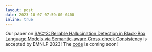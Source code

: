 ```yaml
---
layout: post
date: 2023-10-07 07:59:00-0400
inline: true
---
```


Our paper on [SAC^3: Reliable Hallucination Detection in Black-Box Language Models via Semantic-aware Cross-check Consistency](https://arxiv.org/abs/2311.01740) is accepted by EMNLP 2023! The [code](https://github.com/intuit/sac3) is coming soon! 


